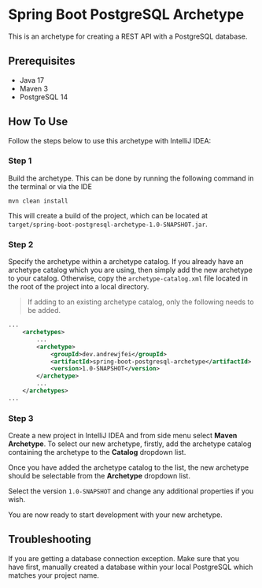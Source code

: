 # Spring Boot PostgreSQL Archetype

This is an archetype for creating a REST API with a PostgreSQL database.

## Prerequisites

- Java 17
- Maven 3
- PostgreSQL 14

## How To Use

Follow the steps below to use this archetype with IntelliJ IDEA:

### Step 1

Build the archetype. This can be done by running the following command in the terminal or via the IDE 

```
mvn clean install
```

This will create a build of the project, which can
be located at `target/spring-boot-postgresql-archetype-1.0-SNAPSHOT.jar`.

### Step 2

Specify the archetype within a archetype catalog. If you already have an archetype
catalog which you are using, then simply add the new archetype to your catalog. Otherwise,
copy the `archetype-catalog.xml` file located in the root of the project into a local directory.

> If adding to an existing archetype catalog, only the following needs to be added.

```xml
...
    <archetypes>
        ...
        <archetype>
            <groupId>dev.andrewjfei</groupId>
            <artifactId>spring-boot-postgresql-archetype</artifactId>
            <version>1.0-SNAPSHOT</version>
        </archetype>
        ...
    </archetypes>
...
```

### Step 3

Create a new project in IntelliJ IDEA and from side menu select **Maven Archetype**. To select our new archetype,
firstly, add the archetype catalog containing the archetype to the **Catalog** dropdown list.

Once you have added the archetype catalog to the list, the new archetype should be selectable from the **Archetype**
dropdown list.

Select the version `1.0-SNAPSHOT` and change any additional properties if you wish. 

You are now ready to start development with your new archetype.

## Troubleshooting

If you are getting a database connection exception. Make sure that you have first, manually created a database within
your local PostgreSQL which matches your project name.
